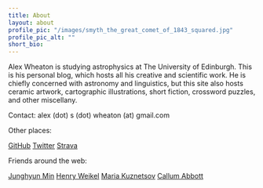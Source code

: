 ```yaml
---
title: About
layout: about
profile_pic: "/images/smyth_the_great_comet_of_1843_squared.jpg"
profile_pic_alt: ""
short_bio:
---
```


Alex Wheaton is studying astrophysics at The University of Edinburgh. This is
his personal blog, which hosts all his creative and scientific work. He is
chiefly concerned with astronomy and linguistics, but this site also hosts
ceramic artwork, cartographic illustrations, short fiction, crossword puzzles,
and other miscellany.

Contact: alex (dot) s (dot) wheaton (at) gmail.com

Other places:

[GitHub](https://github.com/aswheaton)
[Twitter](https://twitter.com/twheatings)
[Strava](https://www.strava.com/athletes/64702069)

Friends around the web:

[Junghyun Min](http://aatlantise.science)
[Henry Weikel](http://henryweikel.net)
[Maria Kuznetsov](http://mariakuz.github.io/)
[Callum Abbott](http://causalcallum.com/)
